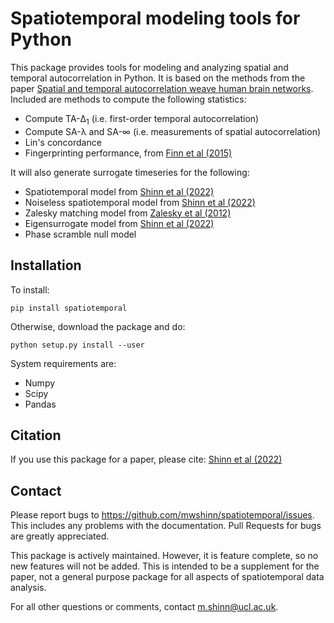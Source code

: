 # Spatiotemporal modeling tools for Python

This package provides tools for modeling and analyzing spatial and temporal
autocorrelation in Python.  It is based on the methods from the paper [Spatial
and temporal autocorrelation weave human brain
networks](https://www.biorxiv.org/content/10.1101/2021.06.01.446561v1).
Included are methods to compute the following statistics:

- Compute TA-Δ<sub>1</sub> (i.e. first-order temporal autocorrelation)
- Compute SA-λ and SA-∞ (i.e. measurements of spatial autocorrelation)
- Lin's concordance
- Fingerprinting performance, from [Finn et al (2015)](https://www.nature.com/articles/nn.4135)

It will also generate surrogate timeseries for the following:

- Spatiotemporal model from [Shinn et al (2022)](https://www.biorxiv.org/content/10.1101/2021.06.01.446561v1)
- Noiseless spatiotemporal model from [Shinn et al (2022)](https://www.biorxiv.org/content/10.1101/2021.06.01.446561v1)
- Zalesky matching model from [Zalesky et al (2012)](https://www.sciencedirect.com/science/article/abs/pii/S1053811912001784)
- Eigensurrogate model from [Shinn et al (2022)](https://www.biorxiv.org/content/10.1101/2021.06.01.446561v1)
- Phase scramble null model

## Installation

To install:

    pip install spatiotemporal

Otherwise, download the package and do:

    python setup.py install --user

System requirements are:

- Numpy
- Scipy
- Pandas

## Citation

If you use this package for a paper, please cite: [Shinn et al (2022)](https://www.biorxiv.org/content/10.1101/2021.06.01.446561v1)

## Contact

Please report bugs to <https://github.com/mwshinn/spatiotemporal/issues>.  This
includes any problems with the documentation.  Pull Requests for bugs are
greatly appreciated.

This package is actively maintained.  However, it is feature complete, so no new
features will not be added.  This is intended to be a supplement for the paper,
not a general purpose package for all aspects of spatiotemporal data analysis.

For all other questions or comments, contact m.shinn@ucl.ac.uk.
